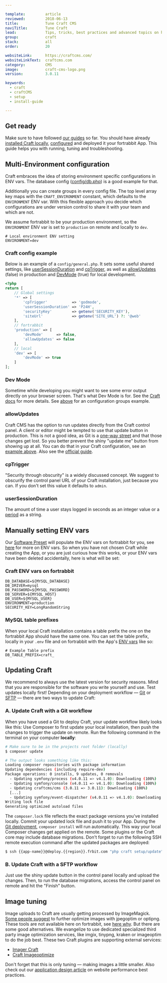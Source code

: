 ```yaml
---

template:         article
reviewed:         2018-06-13
title:            Tune Craft CMS
naviTitle:        Tune Craft
lead:             Tips, tricks, best practices and advanced topics on how to run Craft CMS successfully on fortrabbit.
group:            craft
stack:            all
order:            20

websiteLink:      https://craftcms.com/
websiteLinkText:  craftcms.com
category:         CMS
image:            craft-cms-logo.png
version:          3.0.11

keywords:
  - craft
  - craftCMS
  - setup
  - install-guide

---
```


## Get ready

Make sure to have followed [our guides](/craft-3-about) so far. You should have already [installed Craft locally](craft-3-install-local), [configured](/craft-3-setup) and deployed it your fortrabbit App. This guide helps you with running, tuning and troubleshooting.



## Multi-Environment configuration

Craft embraces the idea of storing environment specific configurations in ENV vars. The database config ([config/db.php](https://github.com/craftcms/craft/blob/master/config/db.php)) is a good example for that.

Additionally you can create groups in every config file. The top level array key maps with the `CRAFT_ENVIRONMENT` constant, which defaults to the `ENVIRONMENT` ENV var. With this flexible approach you decide which configurations are under version control to share it with your team and which are not.

We assume fortrabbit to be your production environment, so the `ENVIRONMENT` ENV var is set to `production` on remote and locally to `dev`.

```dotenv
# Local environment ENV setting
ENVIRONMENT=dev
```

### Craft config example

Below is an example of a `config/general.php`. It sets some useful shared settings, like [userSessionDuration](#toc-usersessionduration) and [cpTrigger](#toc-cptrigger), as well as [allowUpdates](#toc-allowupdates) (false) in production and [DevMode](#toc-dev-mode) (true) for local development.


```php
<?php
return [
    // Global settings
    '*' => [
        'cpTrigger'           => 'godmode',
        'userSessionDuration' => 'P24H',
        'securityKey'         => getenv('SECURITY_KEY'),
        'siteUrl'             => getenv('SITE_URL') ?: '@web'
    ],    
    // fortrabbit
    'production' => [
        'devMode'      => false,
        'allowUpdates' => false
    ],
    // local
    'dev' => [
        'devMode' => true
    ]
];
```

### Dev Mode

Sometime while developing you might want to see some error output directly on your browser screen. That's what Dev Mode is for. See the [Craft docs](https://craftcms.com/support/dev-mode) for more details. See [above](#toc-craft-config-example) for an configuration groups example.


### allowUpdates

Craft CMS has the option to run updates directly from the Craft control panel. A client or editor might be tempted to use that update button in production. This is not a good idea, as Git is a [one-way street](/deployment-methods-uni#toc-git-works-only-one-way) and that those changes get lost. So you better prevent the shiny "update me" button from showing up at all. You can do that in your Craft configuration, see an [example above](#toc-craft-config-example). Also see the [official guide](https://docs.craftcms.com/api/v3/craft-config-generalconfig.html#property-allowupdates). 

### cpTrigger

"Security through obscurity" is a widely discussed concept. We suggest to obscurify the control panel URL of your Craft installation, just because you can. If you don't set this value it defaults to `admin`.

### userSessionDuration

The amount of time a user stays logged in seconds as an integer value or a [period](http://php.net/manual/en/dateinterval.construct.php) as a string.


## Manually setting ENV vars

Our [Software Preset](/app#toc-software-preset) will populate the ENV vars on fortrabbit for you, see [here](/env-vars) for more on ENV vars. So when you have not chosen Craft while creating the App, or you are just curious how this works, or your ENV vars have been deleted accidentally, here is what will be set:

### Craft ENV vars on fortrabbit

```osterei32
DB_DATABASE=${MYSQL_DATABASE}
DB_DRIVER=mysql
DB_PASSWORD=${MYSQL_PASSWORD}
DB_SERVER=${MYSQL_HOST}
DB_USER=${MYSQL_USER}
ENVIRONMENT=production
SECURITY_KEY=LongRandomString
```

### MySQL table prefixes

When your local Craft installation contains a table prefix the one on the fortrabbit App should have the same one. You can set the table prefix, locally in your `.env` file and on fortrabbit with the App's [ENV vars](/#toc-craft-config-example) like so:

```dotenv
# Example Table prefix
DB_TABLE_PREFIX=craft_
```

## Updating Craft

We recommend to always use the latest version for security reasons. Mind that you are responsible for the software you write yourself and use. Test updates locally first! Depending on your deployment workflow — [Git](/craft-3-deploy-git) or [SFTP](/craft-3-upload-sftp) — there are two ways to update Craft:

### A. Update Craft with a Git workflow

When you have used a Git to deploy Craft, your update workflow likely looks like this: Use Composer to first update your local installation, then push the changes to trigger the update on remote. Run the following command in the terminal on your computer **locally**: 

```bash
# Make sure to be in the projects root folder (locally)
$ composer update

# The output looks something like this: 
Loading composer repositories with package information
Updating dependencies (including require-dev)
Package operations: 0 installs, 9 updates, 0 removals
  - Updating symfony/process (v4.0.11 => v4.1.0): Downloading (100%)
  - Updating symfony/console (v4.0.11 => v4.1.0): Downloading (100%)
  - Updating craftcms/cms (3.0.11 => 3.0.11): Downloading (100%)
  [...]
  - Updating symfony/event-dispatcher (v4.0.11 => v4.1.0): Downloading (100%)
Writing lock file
Generating optimized autoload files
```

The `composer.lock` file reflects the exact package versions you've installed locally. Commit your updated lock file and push it to your App. During the [Git deployment](/git-deployment), `composer install` will run automatically. This way your local Composer changes get applied on the remote. Some plugins or the Craft core may include database migrations. Don't forget to run the following SSH remote execution command after the updated packages are deployed:

```bash
$ ssh {{app-name}}@deploy.{{region}}.frbit.com "php craft setup/update"
```

### B. Update Craft with a SFTP workflow

Just use the shiny update button in the control panel locally and upload the changes. Then, to run the database migrations, access the control panel on remote and hit the "Finish" button.
 
<!--
Git deployment related?
## The storage folder

The `storage` folder within Craft is part of the [fortrabbit custom `.gitignore` file](). 

* [docs.craftcms.com/v2/folder-structure.html#craft-storage](https://docs.craftcms.com/v2/folder-structure.html#craft-storage)
-->

## Image tuning 

Image uploads to Craft are usually getting processed by ImageMagick. [Some people suggest](https://nystudio107.com/blog/creating-optimized-images-in-craft-cms) to further optimize images with jpegoptim or optipng. These tools are not available here on fortrabbit, see [here why](/quirks#toc-no-root-shell). But there are some good alternatives. We evangelize to use dedicated specialized third party image optimization services, like imgix, tinypng, kraken or imageoptim to do the job best. These two Craft plugins are supporting external services:

* [Imager Craft](https://github.com/aelvan/Imager-Craft/)
* [Craft Imageoptimize](https://github.com/nystudio107/craft-imageoptimize)

Don't forget that this is only tuning — making images a little smaller. Also check out our [application design article](/app-design) on website performance best practices.


<!-- 
Not tuning related

## Older Craft versions

We have an install guide for Craft CMS Version 2 [over here](/install-craft-2-uni) as well, but recommend to use Craft CMS 3 instead. Consider an [upgrade](/craft-2-3-upgrade) when you have an old installation. 
-->

<!--
Unfinished
## Multi site

Craft now supports to host multiple websites in a single installation, see the [offical docs](https://docs.craftcms.com/v3/sites.html) on that topic. Use cases for this, is a one website in very similar versions, for example the same website in different languages or marketing landing pages that are very similar. Please don't try to install all you different Craft [websites in one App](/app#toc-one-app-one-website).
-->



<!--

TODO:

integrate the following topics, headlines and snippets:




HTTPS?

I'd like to see the TLS/HTTPS topic covered in the help pages here for Craft, it's new for many users how this is done here. We have the X-forward header thing in the general article. Maybe there is a setting in Craft CMS?

https://craftcms.stackexchange.com/questions/4128/how-do-i-force-ssl-on-craft?utm_medium=organic&utm_source=google_rich_qa&utm_campaign=google_rich_qa

- - 

Describe what needs to be done to set a domain with Craft and fortrabbit.

DOMAINS
https://craftcms.com/support/site-url
https://app.intercom.io/a/apps/ntt8mpby/inbox/inbox/480927/conversations/16114188408
adding domains? which config needs to be changed in Craft?

- - -

cache headers images:
https://app.intercom.io/a/apps/ntt8mpby/inbox/inbox/conversation/16319087993

<IfModule mod_rewrite.c>
  RewriteEngine On
  RewriteCond %{REQUEST_FILENAME} !-f
  RewriteRule ^(.+)\.(\d+)\.(bmp|css|cur|gif|ico|jpe?g|js|png|svgz?|webp|webmanifest)$ $1.$3 [L]
</IfModule>
 

-->
